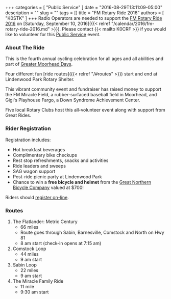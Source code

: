 +++
categories = [ "Public Service" ]
date = "2016-08-29T13:11:09-05:00"
description = ""
slug = ""
tags = []
title = "FM Rotary Ride 2016"
authors = [ "K0STK" ]
+++
Radio Operators are needed to support the
[FM Rotary Ride 2016](http://www.fmrotaryride.com/) on
[Saturday, September 10, 2016]({{< relref "/calendar/2016/fm-rotary-ride-2016.md" >}}). Please contact {{< mailto K0CRF >}} if you would like to volunteer for
this [Public Service](/categories/public-service/) event.
<!--more-->
### About The Ride

This is the fourth annual cycling celebration for all ages and all abilities
and part of
[Greater Moorhead Days](http://www.fargomoorhead.org/calender-detail.html?eventid=14608).

Four different fun [ride routes]({{< relref "/#routes" >}}) start and end at Lindenwood Park Rotary Shelter.  

This vibrant community event and fundraiser has raised money to support the FM Miracle Field, a rubber-surfaced baseball field in Moorhead, and Gigi's Playhouse Fargo, a Down Syndrome Achievement Center. 

Five local Rotary Clubs host this all-volunteer event along with support from Great Rides.

### Rider Registration

Registration includes: 

* Hot breakfast beverages 
* Complimentary bike checkups
* Rest stop refreshments, snacks and activities
* Ride leaders and sweeps
* SAG wagon support
* Post-ride picnic party at Lindenwood Park
* Chance to win a **free bicycle and helmet** from the [Great Northern Bicycle Company](http://www.gncycles.com/) valued at $700!

Riders should [register on-line](https://www.eventbrite.com/e/fm-rotary-ride-2016-registration-21119490966).

### Routes

1. The Flatlander: Metric Century
    * 66 miles
    * Route goes through Sabin, Barnesville, Comstock and North on Hwy 81
    * 8 am start (check-in opens at 7:15 am)
1. Comstock Loop
    * 44 miles
    * 9 am start
1. Sabin Loop
    * 22 miles
    * 9 am start
1. The Miracle Family Ride
    * 11 mile
    * 9:30 am start
